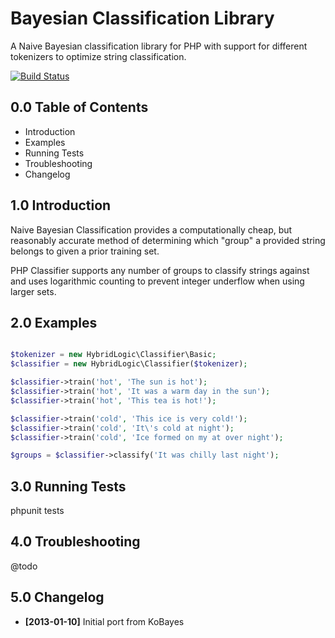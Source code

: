 Bayesian Classification Library
===============================

A Naive Bayesian classification library for PHP with
support for different tokenizers to optimize string
classification.

[![Build Status](https://travis-ci.org/Dachande663/PHP-Classifier.png)](https://travis-ci.org/Dachande663/PHP-Classifier)


0.0 Table of Contents
---------------------

* Introduction
* Examples
* Running Tests
* Troubleshooting
* Changelog


1.0 Introduction
----------------

Naive Bayesian Classification provides a computationally
cheap, but reasonably accurate method of determining which
"group" a provided string belongs to given a prior training
set.

PHP Classifier supports any number of groups to classify
strings against and uses logarithmic counting to prevent
integer underflow when using larger sets.


2.0 Examples
------------

```php

$tokenizer = new HybridLogic\Classifier\Basic;
$classifier = new HybridLogic\Classifier($tokenizer);

$classifier->train('hot', 'The sun is hot');
$classifier->train('hot', 'It was a warm day in the sun');
$classifier->train('hot', 'This tea is hot!');

$classifier->train('cold', 'This ice is very cold!');
$classifier->train('cold', 'It\'s cold at night');
$classifier->train('cold', 'Ice formed on my at over night');

$groups = $classifier->classify('It was chilly last night');
```


3.0 Running Tests
-----------------

phpunit tests


4.0 Troubleshooting
-------------------

@todo


5.0 Changelog
-------------

* **[2013-01-10]** Initial port from KoBayes
